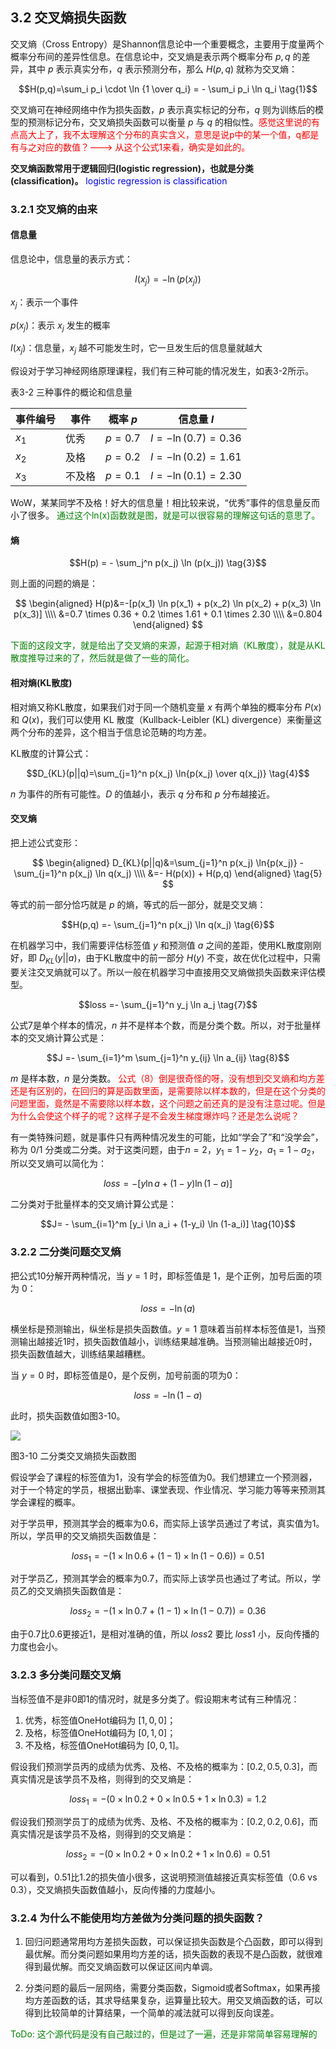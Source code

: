 <!--Copyright © Microsoft Corporation. All rights reserved.
  适用于[License](https://github.com/Microsoft/ai-edu/blob/master/LICENSE.md)版权许可-->

## 3.2 交叉熵损失函数

交叉熵（Cross Entropy）是Shannon信息论中一个重要概念，主要用于度量两个概率分布间的差异性信息。在信息论中，交叉熵是表示两个概率分布 $p,q$ 的差异，其中 $p$ 表示真实分布，$q$ 表示预测分布，那么 $H(p,q)$ 就称为交叉熵：

$$H(p,q)=\sum_i p_i \cdot \ln {1 \over q_i} = - \sum_i p_i \ln q_i \tag{1}$$

交叉熵可在神经网络中作为损失函数，$p$ 表示真实标记的分布，$q$ 则为训练后的模型的预测标记分布，交叉熵损失函数可以衡量 $p$ 与 $q$ 的相似性。<font color=red>感觉这里说的有点高大上了，我不太理解这个分布的真实含义，意思是说p中的某一个值，q都是有与之对应的数值？---> 从这个公式1来看，确实是如此的。</font>

**交叉熵函数常用于逻辑回归(logistic regression)，也就是分类(classification)。** <font color=blue> logistic regression is classification</font>

### 3.2.1 交叉熵的由来

#### 信息量

信息论中，信息量的表示方式：

$$I(x_j) = -\ln (p(x_j)) \tag{2}$$

$x_j$：表示一个事件

$p(x_j)$：表示 $x_j$ 发生的概率

$I(x_j)$：信息量，$x_j$ 越不可能发生时，它一旦发生后的信息量就越大

假设对于学习神经网络原理课程，我们有三种可能的情况发生，如表3-2所示。

表3-2 三种事件的概论和信息量

|事件编号|事件|概率 $p$|信息量 $I$|
|---|---|---|---|
|$x_1$|优秀|$p=0.7$|$I=-\ln(0.7)=0.36$|
|$x_2$|及格|$p=0.2$|$I=-\ln(0.2)=1.61$|
|$x_3$|不及格|$p=0.1$|$I=-\ln(0.1)=2.30$|

WoW，某某同学不及格！好大的信息量！相比较来说，“优秀”事件的信息量反而小了很多。<font color=green> 通过这个ln(x)函数就是图，就是可以很容易的理解这句话的意思了。</font>

#### 熵

$$H(p) = - \sum_j^n p(x_j) \ln (p(x_j)) \tag{3}$$

则上面的问题的熵是：

$$
\begin{aligned}  
H(p)&=-[p(x_1) \ln p(x_1) + p(x_2) \ln p(x_2) + p(x_3) \ln p(x_3)] \\\\
&=0.7 \times 0.36 + 0.2 \times 1.61 + 0.1 \times 2.30 \\\\
&=0.804
\end{aligned}
$$

<font color=green> 下面的这段文字，就是给出了交叉熵的来源，起源于相对熵（KL散度），就是从KL散度推导过来的了，然后就是做了一些的简化。</font>

#### 相对熵(KL散度)

相对熵又称KL散度，如果我们对于同一个随机变量 $x$ 有两个单独的概率分布 $P(x)$ 和 $Q(x)$，我们可以使用 KL 散度（Kullback-Leibler (KL) divergence）来衡量这两个分布的差异，这个相当于信息论范畴的均方差。

KL散度的计算公式：

$$D_{KL}(p||q)=\sum_{j=1}^n p(x_j) \ln{p(x_j) \over q(x_j)} \tag{4}$$

$n$ 为事件的所有可能性。$D$ 的值越小，表示 $q$ 分布和 $p$ 分布越接近。

#### 交叉熵

把上述公式变形：

$$
\begin{aligned}  
D_{KL}(p||q)&=\sum_{j=1}^n p(x_j) \ln{p(x_j)} - \sum_{j=1}^n p(x_j) \ln q(x_j) \\\\
&=- H(p(x)) + H(p,q) 
\end{aligned}
\tag{5}
$$

等式的前一部分恰巧就是 $p$ 的熵，等式的后一部分，就是交叉熵：

$$H(p,q) =- \sum_{j=1}^n p(x_j) \ln q(x_j) \tag{6}$$

在机器学习中，我们需要评估标签值 $y$ 和预测值 $a$ 之间的差距，使用KL散度刚刚好，即 $D_{KL}(y||a)$，由于KL散度中的前一部分 $H(y)$ 不变，故在优化过程中，只需要关注交叉熵就可以了。所以一般在机器学习中直接用交叉熵做损失函数来评估模型。

$$loss =- \sum_{j=1}^n y_j \ln a_j \tag{7}$$

公式7是单个样本的情况，$n$ 并不是样本个数，而是分类个数。所以，对于批量样本的交叉熵计算公式是：

$$J =- \sum_{i=1}^m \sum_{j=1}^n y_{ij} \ln a_{ij} \tag{8}$$

$m$ 是样本数，$n$ 是分类数。<font color=red> 公式（8）倒是很奇怪的呀，没有想到交叉熵和均方差还是有区别的，在回归的算是函数里面，是需要除以样本数的，但是在这个分类的问题里面，竟然是不需要除以样本数，这个问题之前还真的是没有注意过呢。但是为什么会使这个样子的呢？这样子是不会发生梯度爆炸吗？还是怎么说呢？</font>

有一类特殊问题，就是事件只有两种情况发生的可能，比如“学会了”和“没学会”，称为 $0/1$ 分类或二分类。对于这类问题，由于$n=2，y_1=1-y_2，a_1=1-a_2$，所以交叉熵可以简化为：

$$loss =-[y \ln a + (1-y) \ln (1-a)] \tag{9}$$

二分类对于批量样本的交叉熵计算公式是：

$$J= - \sum_{i=1}^m [y_i \ln a_i + (1-y_i) \ln (1-a_i)] \tag{10}$$

### 3.2.2 二分类问题交叉熵

把公式10分解开两种情况，当 $y=1$ 时，即标签值是 $1$，是个正例，加号后面的项为 $0$：

$$loss = -\ln(a) \tag{11}$$

横坐标是预测输出，纵坐标是损失函数值。$y=1$ 意味着当前样本标签值是1，当预测输出越接近1时，损失函数值越小，训练结果越准确。当预测输出越接近0时，损失函数值越大，训练结果越糟糕。

当 $y=0$ 时，即标签值是0，是个反例，加号前面的项为0：

$$loss = -\ln (1-a) \tag{12}$$

此时，损失函数值如图3-10。

<img src="../Images/3/crossentropy2.png" ch="500" />

图3-10 二分类交叉熵损失函数图

假设学会了课程的标签值为1，没有学会的标签值为0。我们想建立一个预测器，对于一个特定的学员，根据出勤率、课堂表现、作业情况、学习能力等等来预测其学会课程的概率。

对于学员甲，预测其学会的概率为0.6，而实际上该学员通过了考试，真实值为1。所以，学员甲的交叉熵损失函数值是：

$$
loss_1 = -(1 \times \ln 0.6 + (1-1) \times \ln (1-0.6)) = 0.51
$$

对于学员乙，预测其学会的概率为0.7，而实际上该学员也通过了考试。所以，学员乙的交叉熵损失函数值是：

$$
loss_2 = -(1 \times \ln 0.7 + (1-1) \times \ln (1-0.7)) = 0.36
$$

由于0.7比0.6更接近1，是相对准确的值，所以 $loss2$ 要比 $loss1$ 小，反向传播的力度也会小。

### 3.2.3 多分类问题交叉熵

当标签值不是非0即1的情况时，就是多分类了。假设期末考试有三种情况：

1. 优秀，标签值OneHot编码为 $[1,0,0]$；
2. 及格，标签值OneHot编码为 $[0,1,0]$；
3. 不及格，标签值OneHot编码为 $[0,0,1]$。

假设我们预测学员丙的成绩为优秀、及格、不及格的概率为：$[0.2,0.5,0.3]$，而真实情况是该学员不及格，则得到的交叉熵是：

$$
loss_1 = -(0 \times \ln 0.2 + 0 \times \ln 0.5 + 1 \times \ln 0.3) = 1.2
$$


假设我们预测学员丁的成绩为优秀、及格、不及格的概率为：$[0.2,0.2,0.6]$，而真实情况是该学员不及格，则得到的交叉熵是：

$$
loss_2 = -(0 \times \ln 0.2 + 0 \times \ln 0.2 + 1 \times \ln 0.6) = 0.51
$$

可以看到，0.51比1.2的损失值小很多，这说明预测值越接近真实标签值（0.6 vs 0.3），交叉熵损失函数值越小，反向传播的力度越小。

### 3.2.4 为什么不能使用均方差做为分类问题的损失函数？

1. 回归问题通常用均方差损失函数，可以保证损失函数是个凸函数，即可以得到最优解。而分类问题如果用均方差的话，损失函数的表现不是凸函数，就很难得到最优解。而交叉熵函数可以保证区间内单调。

2. 分类问题的最后一层网络，需要分类函数，Sigmoid或者Softmax，如果再接均方差函数的话，其求导结果复杂，运算量比较大。用交叉熵函数的话，可以得到比较简单的计算结果，一个简单的减法就可以得到反向误差。

<font color=green> ToDo: 这个源代码是没有自己敲过的，但是过了一遍，还是非常简单容易理解的 </font>